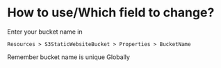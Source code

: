 # How to use/Which field to change?

Enter your bucket name in 

    Resources > S3StaticWebsiteBucket > Properties > BucketName
  
Remember bucket name is unique Globally